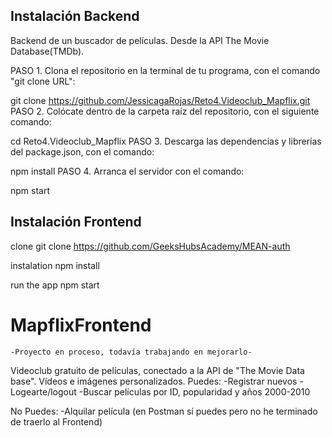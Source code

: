 
## Instalación Backend

Backend de un buscador de películas. Desde la API The Movie Database(TMDb).

PASO 1. Clona el repositorio en la terminal de tu programa, con el comando "git clone URL":

git clone https://github.com/JessicagaRojas/Reto4.Videoclub_Mapflix.git
PASO 2. Colócate dentro de la carpeta raíz del repositorio, con el siguiente comando:

cd Reto4.Videoclub_Mapflix
PASO 3. Descarga las dependencias y librerías del package.json, con el comando:

npm install
PASO 4. Arranca el servidor con el comando:

npm start


## Instalación Frontend

clone
git clone https://github.com/GeeksHubsAcademy/MEAN-auth

instalation
npm install

run the app
npm start


# MapflixFrontend

    -Proyecto en proceso, todavía trabajando en mejorarlo-
 Videoclub gratuito de películas, conectado a la API de "The Movie Data base".
 Vídeos e imágenes personalizados.
 Puedes:     -Registrar nuevos 
             -Logearte/logout
             -Buscar películas por ID, popularidad y años 2000-2010


 No Puedes:  -Alquilar película (en Postman sí puedes pero no he terminado de traerlo al Frontend)